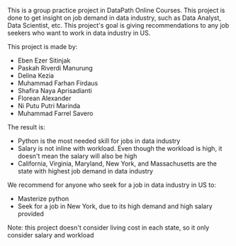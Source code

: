 This is a group practice project in DataPath Online Courses. This project is done to get insight on job demand in data industry, such as Data Analyst, Data Scientist, etc. This project's goal is giving recommendations to any job seekers who want to work in data industry in US.  

This project is made by:
- Eben Ezer Sitinjak
- Paskah Riverdi Manurung
- Delina Kezia
- Muhammad Farhan Firdaus
- Shafira Naya Aprisadianti
- Florean Alexander
- Ni Putu Putri Marinda
- Muhammad Farrel Savero

The result is:
- Python is the most needed skill for jobs in data industry
- Salary is not inline with workload. Even though the workload is high, it doesn't mean the salary will also be high
- California, Virginia, Maryland, New York, and Massachusetts are the state with highest job demand in data industry

We recommend for anyone who seek for a job in data industry in US to:
- Masterize python
- Seek for a job in New York, due to its high demand and high salary provided

Note: this project doesn't consider living cost in each state, so it only consider salary and workload
